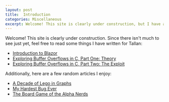 ```yaml
---
layout: post
title:  Introduction
categories: Miscellaneous
excerpt: Welcome! This site is clearly under construction, but I have a few things you can take a look at in the meantime.
---
```


Welcome! This site is clearly under construction. Since there isn't much to see just yet, feel free to read some things I have written for Tallan:

- [Introduction to Blazor](https://www.tallan.com/blog/2021/01/19/introduction-to-blazor/)
- [Exploring Buffer Overflows in C, Part One: Theory](https://www.tallan.com/blog/2019/03/07/exploring-buffer-overflows-in-c-part-one-theory/)
- [Exploring Buffer Overflows in C, Part Two: The Exploit](https://www.tallan.com/blog/2019/04/04/exploring-buffer-overflows-in-c-part-two-the-exploit/)

Additionally, here are a few random articles I enjoy:

- [A Decade of Lego in Graphs](https://brickset.com/article/31370/a-decade-of-lego-in-graphs)
- [My Hardest Bug Ever](https://www.gamasutra.com/blogs/DaveBaggett/20131031/203788/My_Hardest_Bug_Ever.php)
- [The Board Game of the Alpha Nerds](http://grantland.com/features/diplomacy-the-board-game-of-the-alpha-nerds/)
